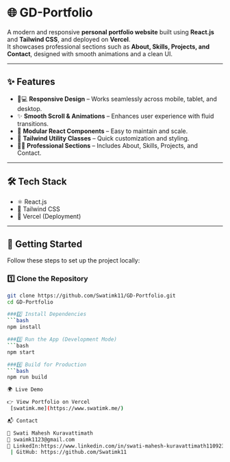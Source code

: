 # 🌐 GD-Portfolio

A modern and responsive **personal portfolio website** built using **React.js** and **Tailwind CSS**, and deployed on **Vercel**.  
It showcases professional sections such as **About, Skills, Projects, and Contact**, designed with smooth animations and a clean UI.

---

## ✨ Features
- 📱💻 **Responsive Design** – Works seamlessly across mobile, tablet, and desktop.  
- ✨ **Smooth Scroll & Animations** – Enhances user experience with fluid transitions.  
- 🧩 **Modular React Components** – Easy to maintain and scale.  
- 🎯 **Tailwind Utility Classes** – Quick customization and styling.  
- 👨‍💻 **Professional Sections** – Includes About, Skills, Projects, and Contact.  

---

## 🛠️ Tech Stack
- ⚛️ React.js  
- 🎨 Tailwind CSS  
- 💾 Vercel (Deployment)  

---

## 🚀 Getting Started

Follow these steps to set up the project locally:

### 1️⃣ Clone the Repository
```bash
git clone https://github.com/Swatimk11/GD-Portfolio.git
cd GD-Portfolio

###2️⃣ Install Dependencies
```bash
npm install

###3️⃣ Run the App (Development Mode)
```bash
npm start

###4️⃣ Build for Production
```bash
npm run build

🌍 Live Demo

👉 View Portfolio on Vercel
 [swatimk.me](https://www.swatimk.me/)

📬 Contact

💼 Swati Mahesh Kuravattimath
📧 swaimk1123@gmail.com
🔗 LinkedIn:https://www.linkedin.com/in/swati-mahesh-kuravattimath110923/
 | GitHub: https://github.com/Swatimk11
